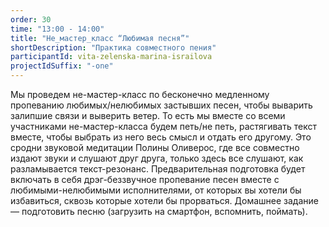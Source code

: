```yaml
---
order: 30
time: "13:00 - 14:00"
title: "Не_мастер_класс “Любимая песня”"
shortDescription: "Практика совместного пения"
participantId: vita-zelenska-marina-israilova
projectIdSuffix: "-one"
---
```


Мы проведем не-мастер-класс по бесконечно медленному пропеванию любимых/нелюбимых застывших песен, чтобы выварить залипшие связи и выверить ветер. То есть мы вместе со всеми участниками не-мастер-класса будем петь/не петь, растягивать текст вместе, чтобы выбрать из него весь смысл и отдать его другому. Это сродни звуковой медитации Полины Оливерос, где все совместно издают звуки и слушают друг друга, только здесь все слушают, как разламывается текст-резонанс.
Предварительная подготовка будет включать в себя дрэг-беззвучное пропевание песен вместе с любимыми-нелюбимыми исполнителями, от которых вы хотели бы избавиться, сквозь которые хотели бы прорваться.
Домашнее задание — подготовить песню (загрузить на смартфон, вспомнить, поймать).
